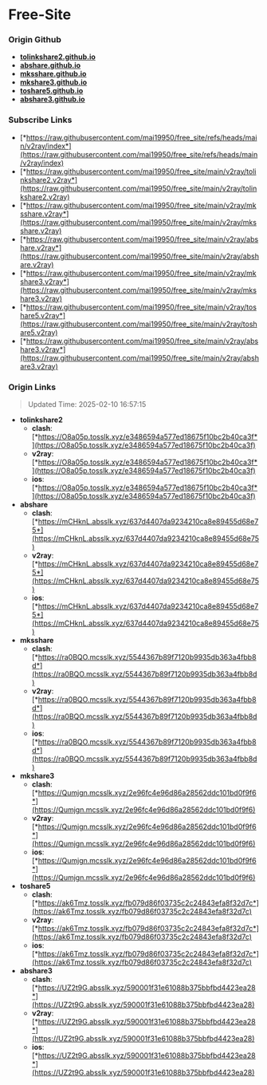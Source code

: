 # Free-Site

### Origin Github

- [**tolinkshare2.github.io**](https://github.com/tolinkshare2/tolinkshare2.github.io)
- [**abshare.github.io**](https://github.com/abshare/abshare.github.io)
- [**mksshare.github.io**](https://github.com/mksshare/mksshare.github.io)
- [**mkshare3.github.io**](https://github.com/mkshare3/mkshare3.github.io)
- [**toshare5.github.io**](https://github.com/toshare5/toshare5.github.io)
- [**abshare3.github.io**](https://github.com/abshare3/abshare3.github.io)

### Subscribe Links

- [*https://raw.githubusercontent.com/mai19950/free_site/refs/heads/main/v2ray/index*](https://raw.githubusercontent.com/mai19950/free_site/refs/heads/main/v2ray/index)
- [*https://raw.githubusercontent.com/mai19950/free_site/main/v2ray/tolinkshare2.v2ray*](https://raw.githubusercontent.com/mai19950/free_site/main/v2ray/tolinkshare2.v2ray)
- [*https://raw.githubusercontent.com/mai19950/free_site/main/v2ray/mksshare.v2ray*](https://raw.githubusercontent.com/mai19950/free_site/main/v2ray/mksshare.v2ray)
- [*https://raw.githubusercontent.com/mai19950/free_site/main/v2ray/abshare.v2ray*](https://raw.githubusercontent.com/mai19950/free_site/main/v2ray/abshare.v2ray)
- [*https://raw.githubusercontent.com/mai19950/free_site/main/v2ray/mkshare3.v2ray*](https://raw.githubusercontent.com/mai19950/free_site/main/v2ray/mkshare3.v2ray)
- [*https://raw.githubusercontent.com/mai19950/free_site/main/v2ray/toshare5.v2ray*](https://raw.githubusercontent.com/mai19950/free_site/main/v2ray/toshare5.v2ray)
- [*https://raw.githubusercontent.com/mai19950/free_site/main/v2ray/abshare3.v2ray*](https://raw.githubusercontent.com/mai19950/free_site/main/v2ray/abshare3.v2ray)

### Origin Links

> Updated Time: 2025-02-10 16:57:15

- **tolinkshare2**
  - **clash**: [*https://O8a05p.tosslk.xyz/e3486594a577ed18675f10bc2b40ca3f*](https://O8a05p.tosslk.xyz/e3486594a577ed18675f10bc2b40ca3f)
  - **v2ray**: [*https://O8a05p.tosslk.xyz/e3486594a577ed18675f10bc2b40ca3f*](https://O8a05p.tosslk.xyz/e3486594a577ed18675f10bc2b40ca3f)
  - **ios**: [*https://O8a05p.tosslk.xyz/e3486594a577ed18675f10bc2b40ca3f*](https://O8a05p.tosslk.xyz/e3486594a577ed18675f10bc2b40ca3f)
- **abshare**
  - **clash**: [*https://mCHknL.absslk.xyz/637d4407da9234210ca8e89455d68e75*](https://mCHknL.absslk.xyz/637d4407da9234210ca8e89455d68e75)
  - **v2ray**: [*https://mCHknL.absslk.xyz/637d4407da9234210ca8e89455d68e75*](https://mCHknL.absslk.xyz/637d4407da9234210ca8e89455d68e75)
  - **ios**: [*https://mCHknL.absslk.xyz/637d4407da9234210ca8e89455d68e75*](https://mCHknL.absslk.xyz/637d4407da9234210ca8e89455d68e75)
- **mksshare**
  - **clash**: [*https://ra0BQO.mcsslk.xyz/5544367b89f7120b9935db363a4fbb8d*](https://ra0BQO.mcsslk.xyz/5544367b89f7120b9935db363a4fbb8d)
  - **v2ray**: [*https://ra0BQO.mcsslk.xyz/5544367b89f7120b9935db363a4fbb8d*](https://ra0BQO.mcsslk.xyz/5544367b89f7120b9935db363a4fbb8d)
  - **ios**: [*https://ra0BQO.mcsslk.xyz/5544367b89f7120b9935db363a4fbb8d*](https://ra0BQO.mcsslk.xyz/5544367b89f7120b9935db363a4fbb8d)
- **mkshare3**
  - **clash**: [*https://Qumjgn.mcsslk.xyz/2e96fc4e96d86a28562ddc101bd0f9f6*](https://Qumjgn.mcsslk.xyz/2e96fc4e96d86a28562ddc101bd0f9f6)
  - **v2ray**: [*https://Qumjgn.mcsslk.xyz/2e96fc4e96d86a28562ddc101bd0f9f6*](https://Qumjgn.mcsslk.xyz/2e96fc4e96d86a28562ddc101bd0f9f6)
  - **ios**: [*https://Qumjgn.mcsslk.xyz/2e96fc4e96d86a28562ddc101bd0f9f6*](https://Qumjgn.mcsslk.xyz/2e96fc4e96d86a28562ddc101bd0f9f6)
- **toshare5**
  - **clash**: [*https://ak6Tmz.tosslk.xyz/fb079d86f03735c2c24843efa8f32d7c*](https://ak6Tmz.tosslk.xyz/fb079d86f03735c2c24843efa8f32d7c)
  - **v2ray**: [*https://ak6Tmz.tosslk.xyz/fb079d86f03735c2c24843efa8f32d7c*](https://ak6Tmz.tosslk.xyz/fb079d86f03735c2c24843efa8f32d7c)
  - **ios**: [*https://ak6Tmz.tosslk.xyz/fb079d86f03735c2c24843efa8f32d7c*](https://ak6Tmz.tosslk.xyz/fb079d86f03735c2c24843efa8f32d7c)
- **abshare3**
  - **clash**: [*https://UZ2t9G.absslk.xyz/590001f31e61088b375bbfbd4423ea28*](https://UZ2t9G.absslk.xyz/590001f31e61088b375bbfbd4423ea28)
  - **v2ray**: [*https://UZ2t9G.absslk.xyz/590001f31e61088b375bbfbd4423ea28*](https://UZ2t9G.absslk.xyz/590001f31e61088b375bbfbd4423ea28)
  - **ios**: [*https://UZ2t9G.absslk.xyz/590001f31e61088b375bbfbd4423ea28*](https://UZ2t9G.absslk.xyz/590001f31e61088b375bbfbd4423ea28)
